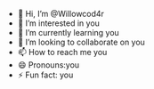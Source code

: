 - 👋 Hi, I’m @Willowcod4r
- 👀 I’m interested in you
- 🌱 I’m currently learning you
- 💞️ I’m looking to collaborate on you
- 📫 How to reach me you
- 😄 Pronouns:you
- ⚡ Fun fact: you

<!---
Willowcod4r/Willowcod4r is a ✨ special ✨ repository because its `README.md` (this file) appears on your GitHub profile.
You can click the Preview link to take a look at your changes.
--->
